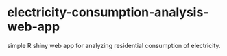 # electricity-consumption-analysis-web-app
simple R shiny web app for analyzing residential consumption of electricity.
